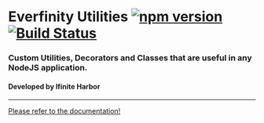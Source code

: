 # Everfinity Utilities [![npm version](https://badge.fury.io/js/%40everfinity%2Futilities.svg)](https://badge.fury.io/js/%40everfinity%2Futilities) [![Build Status](https://travis-ci.com/infiniteharbor/everfinity-utilities.svg?branch=master)](https://travis-ci.com/infiniteharbor/everfinity-utilities)

### Custom Utilities, Decorators and Classes that are useful in any NodeJS application.
#### Developed by Ifinite Harbor 
----

[Please refer to the documentation!](https://infiniteharbor.github.io/everfinity-utilities/index.html)
